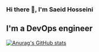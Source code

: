 ### Hi there 👋, I'm Saeid Hosseini
## I'm a DevOps engineer
[![Anurag's GitHub stats](https://github-readme-stats.vercel.app/api?username=saeedhosseini21)](https://github.com/anuraghazra/github-readme-stats&theme=dark&show_icons=true)
